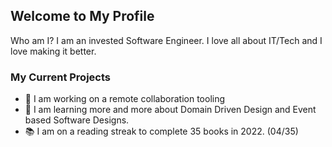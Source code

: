 ## Welcome to My Profile

Who am I? I am an invested Software Engineer. I love all about IT/Tech and I love making it better. 

### My Current Projects
- 🔭 I am working on a remote collaboration tooling
- 🌱 I am learning more and more about Domain Driven Design and Event based Software Designs.
- 📚 I am on a reading streak to complete 35 books in 2022. (04/35)
